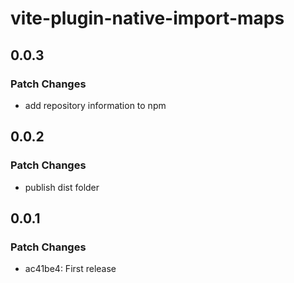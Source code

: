 # vite-plugin-native-import-maps

## 0.0.3

### Patch Changes

- add repository information to npm

## 0.0.2

### Patch Changes

- publish dist folder

## 0.0.1

### Patch Changes

- ac41be4: First release
